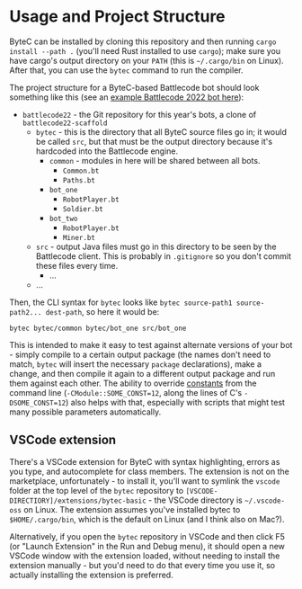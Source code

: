 # Usage and Project Structure

ByteC can be installed by cloning this repository and then running `cargo install --path .` (you'll need Rust installed to use `cargo`); make sure you have cargo's output directory on your `PATH` (this is `~/.cargo/bin` on Linux). After that, you can use the `bytec` command to run the compiler.

The project structure for a ByteC-based Battlecode bot should look something like this (see an [example Battlecode 2022 bot here](https://github.com/naalit/battlecode22)):

- `battlecode22` - the Git repository for this year's bots, a clone of `battlecode22-scaffold`
    - `bytec` - this is the directory that all ByteC source files go in; it would be called `src`, but that must be the output directory because it's hardcoded into the Battlecode engine.
        - `common` - modules in here will be shared between all bots.
            - `Common.bt`
            - `Paths.bt`
        - `bot_one`
            - `RobotPlayer.bt`
            - `Soldier.bt`
        - `bot_two`
            - `RobotPlayer.bt`
            - `Miner.bt`
    - `src` - output Java files must go in this directory to be seen by the Battlecode client. This is probably in `.gitignore` so you don't commit these files every time.
        - ...
    - ...

Then, the CLI syntax for `bytec` looks like `bytec source-path1 source-path2... dest-path`, so here it would be:

```
bytec bytec/common bytec/bot_one src/bot_one
```

This is intended to make it easy to test against alternate versions of your bot - simply compile to a certain output package (the names don't need to match, `bytec` will insert the necessary `package` declarations), make a change, and then compile it again to a different output package and run them against each other. The ability to override [constants](./constants.md) from the command line (`-CModule::SOME_CONST=12`, along the lines of C's `-DSOME_CONST=12`) also helps with that, especially with scripts that might test many possible parameters automatically.

## VSCode extension

There's a VSCode extension for ByteC with syntax highlighting, errors as you type, and autocomplete for class members. The extension is not on the marketplace, unfortunately - to install it, you'll want to symlink the `vscode` folder at the top level of the `bytec` repository to `[VSCODE-DIRECTIORY]/extensions/bytec-basic` - the VSCode directory is `~/.vscode-oss` on Linux. The extension assumes you've installed bytec to `$HOME/.cargo/bin`, which is the default on Linux (and I think also on Mac?).

Alternatively, if you open the `bytec` repository in VSCode and then click F5 (or "Launch Extension" in the Run and Debug menu), it should open a new VSCode window with the extension loaded, without needing to install the extension manually - but you'd need to do that every time you use it, so actually installing the extension is preferred.
